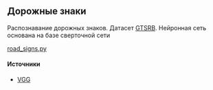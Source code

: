 ## Дорожные знаки 

Распознавание дорожных знаков. 
Датасет [GTSRB](http://benchmark.ini.rub.de/?section=gtsrb&subsection=news). 
Нейронная сеть основана на базе сверточной сети 

[road_signs.py](road_signs.py)

#### Источники
 
 - [VGG](https://neurohive.io/ru/vidy-nejrosetej/vgg16-model/) 